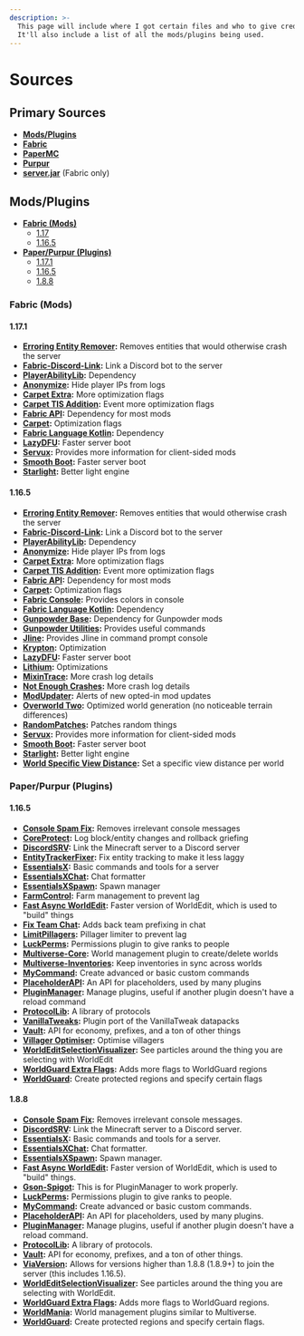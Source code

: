 ```yaml
---
description: >-
  This page will include where I got certain files and who to give credit to.
  It'll also include a list of all the mods/plugins being used.
---
```


# Sources

## Primary Sources

* [**Mods/Plugins**](sources.md#mods-plugins)
* [**Fabric**](https://fabricmc.net/)
* [**PaperMC**](https://papermc.io/)
* [**Purpur**](https://purpur.pl3x.net/) 
* [**server.jar**](https://www.minecraft.net/) \(Fabric only\)

## Mods/Plugins

* [**Fabric \(Mods\)**](sources.md#fabric-mods)
  * [1.17](sources.md#1171)
  * [1.16.5](sources.md#1165)
* [**Paper/Purpur \(Plugins\)**](sources.md#paper-purpur-plugins)
  * [1.17.1](sources.md#1171-1)
  * [1.16.5](sources.md#1165-1)
  * [1.8.8](sources.md#188)

### Fabric \(Mods\)

#### 1.17.1

* [**Erroring Entity Remover**](https://www.curseforge.com/minecraft/mc-mods/erroring-entity-remover)**:** Removes entities that would otherwise crash the server
* [**Fabric-Discord-Link**](https://www.curseforge.com/minecraft/mc-mods/fabric-discord-link)**:** Link a Discord bot to the server
* [**PlayerAbilityLib**](https://www.curseforge.com/minecraft/mc-mods/pal)**:** Dependency
* [**Anonymize**](https://github.com/NucleoidMC/anonymize)**:** Hide player IPs from logs
* [**Carpet Extra**](https://www.curseforge.com/minecraft/mc-mods/carpet-extra)**:** More optimization flags
* [**Carpet TIS Addition**](https://www.curseforge.com/minecraft/mc-mods/carpet-tis-addition)**:** Event more optimization flags
* [**Fabric API**](https://www.curseforge.com/minecraft/mc-mods/fabric-api)**:** Dependency for most mods
* [**Carpet**](https://www.curseforge.com/minecraft/mc-mods/carpet)**:** Optimization flags
* [**Fabric Language Kotlin**](https://www.curseforge.com/minecraft/mc-mods/fabric-language-kotlin)**:** Dependency
* [**LazyDFU**](https://www.curseforge.com/minecraft/mc-mods/lazydfu)**:** Faster server boot
* [**Servux**](https://www.curseforge.com/minecraft/mc-mods/servux)**:** Provides more information for client-sided mods
* [**Smooth Boot**](https://www.curseforge.com/minecraft/mc-mods/smooth-boot)**:** Faster server boot
* [**Starlight**](https://github.com/Spottedleaf/Starlight)**:** Better light engine

#### 1.16.5

* [**Erroring Entity Remover**](https://www.curseforge.com/minecraft/mc-mods/erroring-entity-remover)**:** Removes entities that would otherwise crash the server
* [**Fabric-Discord-Link**](https://www.curseforge.com/minecraft/mc-mods/fabric-discord-link)**:** Link a Discord bot to the server
* [**PlayerAbilityLib**](https://www.curseforge.com/minecraft/mc-mods/pal)**:** Dependency
* [**Anonymize**](https://github.com/NucleoidMC/anonymize)**:** Hide player IPs from logs
* [**Carpet Extra**](https://www.curseforge.com/minecraft/mc-mods/carpet-extra)**:** More optimization flags
* [**Carpet TIS Addition**](https://www.curseforge.com/minecraft/mc-mods/carpet-tis-addition)**:** Event more optimization flags
* [**Fabric API**](https://www.curseforge.com/minecraft/mc-mods/fabric-api)**:** Dependency for most mods
* [**Carpet**](https://www.curseforge.com/minecraft/mc-mods/carpet)**:** Optimization flags
* [**Fabric Console**](https://www.curseforge.com/minecraft/mc-mods/fabric-console)**:** Provides colors in console
* [**Fabric Language Kotlin**](https://www.curseforge.com/minecraft/mc-mods/fabric-language-kotlin)**:** Dependency
* [**Gunpowder Base**](https://www.curseforge.com/minecraft/mc-mods/gunpowder-mc)**:** Dependency for Gunpowder mods
* [**Gunpowder Utilities**](https://www.curseforge.com/minecraft/mc-mods/gunpowder-utilities)**:** Provides useful commands
* [**Jline**](https://www.curseforge.com/minecraft/mc-mods/jline-for-minecraft-dedicated-server)**:** Provides Jline in command prompt console
* [**Krypton**](https://www.curseforge.com/minecraft/mc-mods/krypton)**:** Optimization
* [**LazyDFU**](https://www.curseforge.com/minecraft/mc-mods/lazydfu)**:** Faster server boot
* [**Lithium**](https://www.curseforge.com/minecraft/mc-mods/lithium)**:** Optimizations
* [**MixinTrace**](https://www.curseforge.com/minecraft/mc-mods/mixintrace)**:** More crash log details
* [**Not Enough Crashes**](https://www.curseforge.com/minecraft/mc-mods/not-enough-crashes)**:** More crash log details
* [**ModUpdater**](https://www.curseforge.com/minecraft/mc-mods/modupdater)**:** Alerts of new opted-in mod updates
* [**Overworld Two**](https://www.curseforge.com/minecraft/mc-mods/overworld-two)**:** Optimized world generation \(no noticeable terrain differences\)
* [**RandomPatches**](https://www.curseforge.com/minecraft/mc-mods/randompatches-fabric)**:** Patches random things
* [**Servux**](https://www.curseforge.com/minecraft/mc-mods/servux)**:** Provides more information for client-sided mods
* [**Smooth Boot**](https://www.curseforge.com/minecraft/mc-mods/smooth-boot)**:** Faster server boot
* [**Starlight**](https://github.com/Spottedleaf/Starlight)**:** Better light engine
* [**World Specific View Distance**](https://modrinth.com/mod/worldspecificviewdistance)**:** Set a specific view distance per world

### Paper/Purpur \(Plugins\)

#### 1.16.5

* [**Console Spam Fix**](https://www.spigotmc.org/resources/console-spam-fix.18410/)**:** Removes irrelevant console messages
* [**CoreProtect**](https://www.spigotmc.org/resources/8631/)**:** Log block/entity changes and rollback griefing
* [**DiscordSRV**](https://www.spigotmc.org/resources/18494/)**:** Link the Minecraft server to a Discord server
* [**EntityTrackerFixer**](https://www.spigotmc.org/resources/70902/)**:** Fix entity tracking to make it less laggy
* [**EssentialsX**](https://www.spigotmc.org/resources/9089/)**:** Basic commands and tools for a server
* [**EssentialsXChat**](https://www.spigotmc.org/resources/9089/)**:** Chat formatter
* [**EssentialsXSpawn**](https://www.spigotmc.org/resources/9089/)**:** Spawn manager
* [**FarmControl**](https://www.spigotmc.org/resources/86923)**:** Farm management to prevent lag
* [**Fast Async WorldEdit**](https://www.spigotmc.org/resources/13932/)**:** Faster version of WorldEdit, which is used to "build" things
* [**Fix Team Chat**](https://www.spigotmc.org/resources/70726/)**:** Adds back team prefixing in chat
* [**LimitPillagers**](https://www.spigotmc.org/resources/69733/)**:** Pillager limiter to prevent lag
* [**LuckPerms**](https://luckperms.net/)**:** Permissions plugin to give ranks to people
* [**Multiverse-Core**](https://dev.bukkit.org/projects/multiverse-core)**:** World management plugin to create/delete worlds
* [**Multiverse-Inventories**](https://dev.bukkit.org/projects/multiverse-inventories)**:** Keep inventories in sync across worlds
* [**MyCommand**](https://dev.bukkit.org/projects/mycommand)**:** Create advanced or basic custom commands
* [**PlaceholderAPI**](https://www.spigotmc.org/resources/6245/)**:** An API for placeholders, used by many plugins
* [**PluginManager**](https://www.spigotmc.org/resources/69061/)**:** Manage plugins, useful if another plugin doesn't have a reload command
* [**ProtocolLib**](https://www.spigotmc.org/resources/1997/)**:** A library of protocols
* [**VanillaTweaks**](https://www.spigotmc.org/resources/81288/)**:** Plugin port of the VanillaTweak datapacks
* [**Vault**](https://www.spigotmc.org/resources/34315/)**:** API for economy, prefixes, and a ton of other things
* [**Villager Optimiser**](https://www.spigotmc.org/resources/68517/)**:** Optimise villagers
* [**WorldEditSelectionVisualizer**](https://www.spigotmc.org/resources/17311/)**:** See particles around the thing you are selecting with WorldEdit
* [**WorldGuard Extra Flags**](https://www.spigotmc.org/resources/4823/)**:** Adds more flags to WorldGuard regions
* [**WorldGuard**](https://dev.bukkit.org/projects/worldguard)**:** Create protected regions and specify certain flags

#### 1.8.8

* [**Console Spam Fix**](https://www.spigotmc.org/resources/console-spam-fix.18410/)**:** Removes irrelevant console messages.
* [**DiscordSRV**](https://www.spigotmc.org/resources/18494/)**:** Link the Minecraft server to a Discord server.
* [**EssentialsX**](https://www.spigotmc.org/resources/9089/)**:** Basic commands and tools for a server.
* [**EssentialsXChat**](https://www.spigotmc.org/resources/9089/)**:** Chat formatter.
* [**EssentialsXSpawn**](https://www.spigotmc.org/resources/9089/)**:** Spawn manager.
* [**Fast Async WorldEdit**](https://www.spigotmc.org/resources/13932/)**:** Faster version of WorldEdit, which is used to "build" things.
* [**Gson-Spigot**](https://www.spigotmc.org/resources/72187/)**:** This is for PluginManager to work properly.
* [**LuckPerms**](https://luckperms.net/)**:** Permissions plugin to give ranks to people.
* [**MyCommand**](https://dev.bukkit.org/projects/mycommand)**:** Create advanced or basic custom commands.
* [**PlaceholderAPI**](https://www.spigotmc.org/resources/6245/)**:** An API for placeholders, used by many plugins.
* [**PluginManager**](https://www.spigotmc.org/resources/69061/)**:** Manage plugins, useful if another plugin doesn't have a reload command.
* [**ProtocolLib**](https://www.spigotmc.org/resources/1997/)**:** A library of protocols.
* [**Vault**](https://www.spigotmc.org/resources/34315/)**:** API for economy, prefixes, and a ton of other things.
* [**ViaVersion**](https://www.spigotmc.org/resources/19254/)**:** Allows for versions higher than 1.8.8 \(1.8.9+\) to join the server \(this includes 1.16.5\).
* [**WorldEditSelectionVisualizer**](https://www.spigotmc.org/resources/17311/)**:** See particles around the thing you are selecting with WorldEdit.
* [**WorldGuard Extra Flags**](https://www.spigotmc.org/resources/4823/)**:** Adds more flags to WorldGuard regions.
* [**WorldMania**](https://www.spigotmc.org/resources/83764/)**:** World management plugins similar to Multiverse.
* [**WorldGuard**](https://dev.bukkit.org/projects/worldguard)**:** Create protected regions and specify certain flags.

